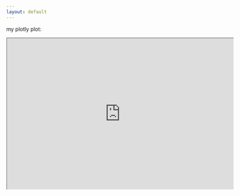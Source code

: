 ```yaml
---
layout: default
---
```

my plotly plot:
<iframe src="https:Le0wl.github.io/ada-template-website/assets/py/plotly_example.html" width="600" height="400"></iframe>
